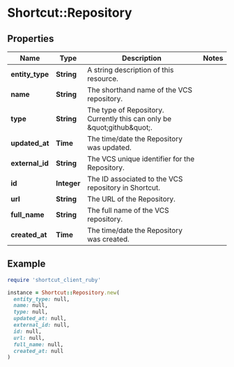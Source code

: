 # Shortcut::Repository

## Properties

| Name | Type | Description | Notes |
| ---- | ---- | ----------- | ----- |
| **entity_type** | **String** | A string description of this resource. |  |
| **name** | **String** | The shorthand name of the VCS repository. |  |
| **type** | **String** | The type of Repository. Currently this can only be \&quot;github\&quot;. |  |
| **updated_at** | **Time** | The time/date the Repository was updated. |  |
| **external_id** | **String** | The VCS unique identifier for the Repository. |  |
| **id** | **Integer** | The ID associated to the VCS repository in Shortcut. |  |
| **url** | **String** | The URL of the Repository. |  |
| **full_name** | **String** | The full name of the VCS repository. |  |
| **created_at** | **Time** | The time/date the Repository was created. |  |

## Example

```ruby
require 'shortcut_client_ruby'

instance = Shortcut::Repository.new(
  entity_type: null,
  name: null,
  type: null,
  updated_at: null,
  external_id: null,
  id: null,
  url: null,
  full_name: null,
  created_at: null
)
```

